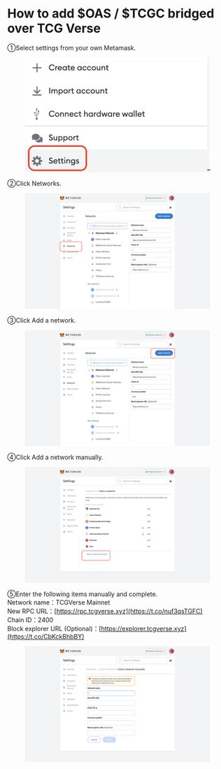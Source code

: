 # How to add $OAS / $TCGC bridged over TCG Verse

①Select settings from your own Metamask.

<figure><img src="../.gitbook/assets/Screenshot 2023-01-25 at 13.46.33.png" alt=""><figcaption></figcaption></figure>

➁Click Networks.

<figure><img src="../.gitbook/assets/Screenshot 2023-01-25 at 13.36.20 (1).png" alt=""><figcaption></figcaption></figure>

➂Click Add a network.

<figure><img src="../.gitbook/assets/Screenshot 2023-01-25 at 13.36.47 (1).png" alt=""><figcaption></figcaption></figure>

➃Click Add a network manually.

<figure><img src="../.gitbook/assets/Screenshot 2023-01-25 at 13.37.15.png" alt=""><figcaption></figcaption></figure>

➄Enter the following items manually and complete.\
Network name：TCGVerse Mainnet \
New RPC URL：[https://rpc.tcgverse.xyz](https://t.co/nuf3qsTGFC) \
Chain ID：2400 \
Block explorer URL (Optional)：[https://explorer.tcgverse.xyz](https://t.co/CbKckBhbBY)

<figure><img src="../.gitbook/assets/Screenshot 2023-01-25 at 13.37.33.png" alt=""><figcaption></figcaption></figure>


